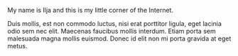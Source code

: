 My name is <span class="name">Ilja</span> and this is my little corner of the Internet.


Duis mollis, est non commodo luctus, nisi erat porttitor ligula, eget lacinia odio sem nec elit. Maecenas faucibus mollis interdum. Etiam porta sem malesuada magna mollis euismod. Donec id elit non mi porta gravida at eget metus.